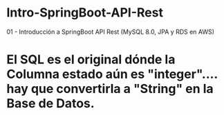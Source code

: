 # Intro-SpringBoot-API-Rest
01 - Introducción a SpringBoot API Rest (MySQL 8.0, JPA y RDS en AWS)



# El SQL es el original dónde la Columna estado aún es "integer".... hay que convertirla a "String" en la Base de Datos.


